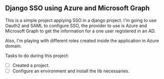 ## Django SSO using Azure and Microsoft Graph

This is a simple project applying SSO in a django project. I'm going to use Oauth2 and SAML to configure SSO, the provider to use is Azure and Microsoft Graph to get the information for a one user registered in an AD.

Also, I'm playing with different roles created inside the application in Azure domain.

Tasks to do during this project:

- [ ] Created a project.
- [ ] Configure an environment and install the lib necessaries.
